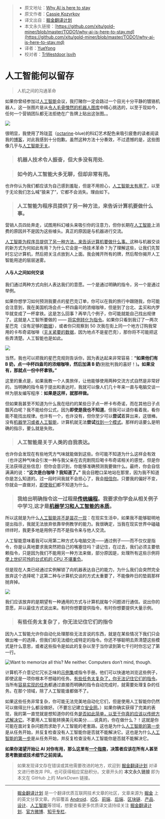 > * 原文地址：[Why AI is here to stay](https://medium.com/hackernoon/why-ai-is-here-to-stay-9c75b1868b9b)
> * 原文作者：[Cassie Kozyrkov](https://medium.com/@kozyrkov)
> * 译文出自：[掘金翻译计划](https://github.com/xitu/gold-miner)
> * 本文永久链接：[https://github.com/xitu/gold-miner/blob/master/TODO1/why-ai-is-here-to-stay.md](https://github.com/xitu/gold-miner/blob/master/TODO1/why-ai-is-here-to-stay.md)
> * 译者：[YueYong](https://github.com/YueYongDev)
> * 校对者：[TrWestdoor](https://github.com/TrWestdoor),[lsvih](https://github.com/lsvih)

# 人工智能何以留存

> 人机之间的沟通革命

如果你曾经参加过[人工智能](http://bit.ly/quaesita_ai)会议，我打赌你一定会路过一个目光十分平静的镀铬机器人，这一张图片是从[令人毛骨悚然的机器人图库](https://twitter.com/hmason/status/1123750831587827713)中精心挑选的，以至于现如今，任何一个营销团队都无法拒绝在广告牌上贴出这张图。。

![](https://miro.medium.com/max/1400/1*YO5HhWqmVtefTl_aXi5xKw.png)

很明显，我使用了玲珑蓝（[octarine](http://bit.ly/octarineai)-blue)的科幻艺术配色来吸引疲惫的读者阅读我的[博客](https://medium.com/@kozyrkov)，对此我感到十分抱歉。虽然这种方法十分奏效，不过遗憾的是，这些图像几乎与[人工智能无关](http://bit.ly/quaesita_ai)。

> ### 机器人技术令人振奋，但大多没有用处.

> ### 如今的人工智能大多无聊，但却非常有用。

也许你认为我们都应该为自己感到羞耻，但是不用担心，[人工智能](http://bit.ly/quaesita_ai)[太有用了](http://bit.ly/quaesita_island)，以至于无论我们怎么喊“狼来了”，它都不会消失。理由如下。

> ### 人工智能为程序员提供了另一种方法，来告诉计算机要做什么事。

营销人员四处奔走，试图用科幻噱头来吸引你的注意力，但你长期在[人工智能](http://bit.ly/quaesita_ai)上消费的原因并不是因为这些噱头。真正的原因是与机器进行交流。

[人工智能为程序员提供了另一种方法，来告诉计算机要做什么事。](http://bit.ly/quaesita_simplest)这种与机器交谈的新方式为何如此有用？为什么它会是一场技术革命？为了理解这些，让我们先暂时忘记计算机，然后把关注点放到人上面。我会摊开所有的牌，然后帮你揭开人工智能用途的层层迷雾。

#### 人与人之间如何交谈

我们通过两种方式向别人表达我们的意愿。一个是通过明确的指令，另一个是通过举例。

如果你想学习如何预测我要点的星巴克订单，你可以在我的旅行中跟随我，你可能会注意到，我在美国机场会点一杯四盎司的浓缩咖啡，但是到了台北、孟买和内罗毕就变成了一杯拿铁。这是怎么回事？再举几个例子，你可能就能自己找出规律了。这就是人工智所要做的 —— [将实例转化为指令](http://bit.ly/quaesita_emperor)。如果你只看到我订了一两次星巴克（没有足够的[数据](http://bit.ly/quaesita_hist)），或者你只观察到 50 次我在街上同一个地方订购我常用的卡布奇诺咖啡（[无关紧要的数据](http://bit.ly/quaesita_biasdef)，因为地点不是星巴克），那你将不可能把这些弄清楚。人工智能也是如此。

![](https://cdn-images-1.medium.com/max/2000/0*KrYh8NjTt_xPqTM6.jpg)

当然，我也可以把我的星巴克规则告诉你，因为表达起来非常容易：**“如果他们有 B 奶，点一中杯四盎司的浓缩咖啡，然后加满 B 奶**(别批判我的喜好！)**。如果没有，那就点一份中杯拿铁。”**

这里的重点是，如果我教一个人类旅伴，让他能够使用两种交流方式自然是非常好的。当明确的指令易于提出和表达时，我就可以像人们几十年来一直与电脑交谈一样为朋友编写程序：**如果是这样，就那样做。**

但如果我甚至不知道为什么我在纽约的某些日子点一杯卡布奇诺，而在其他日子点馥芮白呢？我不能给你公式，因为**即使是我也不知道**。但我可以请你看着我，看你能不能找出规律。也许有一个，也许没有，但你至少可以**尝试**着算出来，这很棒。没有[机器学习或者人工智能](http://bit.ly/quaesita_emperor)，计算机就无法**尝试**[找到一个模式](http://bit.ly/quaesita_emperor)。那样的话要么是明确的指示，要么就是失败。

> ### 人工智能是关于人类的自我表达。

也许你会发现在有些地凭方气味就能做到这些。你可能不知道为什么这样会有效（也许这种气味会引发一种与我父亲在去完剧院后喝卡布奇诺相关的感觉，但是你无法获得这些信息）但你会意识到，你能够准确预测我要做什么。最终，你会自信满满的说：**“这次是白咖啡？我知道了。”** 我会目瞪口呆地站在那里，因为我不知道你是怎么知道的。过一段时间我就不会担心了，我会[相信你](http://bit.ly/quaesita_donttrust)。只要我的偏好不变，你就会一直做对，[即使我们](http://bit.ly/quaesita_xai)都不知道为什么。

> ### 我给出明确指令这一过程是[传统编程](http://bit.ly/quaesita_simplest)。我要求你学会从相关例子中学习,这才是[机器学习和人工智能的本质](http://bit.ly/quaesita_emperor)。

所以这就是为什么[人工智能并不是昙花一现](http://bit.ly/quaesita_fad)：在现实生活中，如果我不能够聪明地提出指示，我就无法放弃依靠举例教学的能力。我很确定，当我在现实世界中磕磕绊绊时，我更多地是用例子而不是指令来与他人交流。

人工智能意味着我可以用第二种方式与电脑交流——通过例子——而不仅仅是指令，你是认真地要求我突然把自己的嘴塞住吗？请记住，在过去，我们必须主要依赖指令，只是因为我们不能用另一种方法来做，部分原因是，处理所有这些示例将[使上世纪可怜的台式机的 CPU 不堪重负](http://bit.ly/forbes_ai)。

但是现在人类已经通过实例解锁了向机器表达自己的能力，为什么我们会突然完全放弃这个选择呢？这第二种与计算机交谈的方式太重要了，不能像昨日的垫肩那样抛弃掉。

![](https://cdn-images-1.medium.com/max/2000/0*dkk5YgpnY2U9DYJE.jpg)

我们应该放弃的是期望有一种通用的方式与计算机就每个问题进行通信。说出你的意愿，并以最佳方式说出来。有时你想要提供指令，有时你想要提供大量示例。

> ### 有些任务太复杂了，你无法记住它们的指令

因为人工智能允许你自动化处理那些无法言说的东西，就是在某些情况下我们只会做出唯一的选择，但我们却无法细化成特定的指令。你还不够聪明去弄清楚这些模式是什么意思，或者这些指令是如此的复杂以至于当你读到第七千行时你忘记了第一行。

![Want to memorize all this? Me neither. Computers don’t mind, though.](https://cdn-images-1.medium.com/max/2000/0*7LuSlPgyJ-B5VLGh.JPG)

计算机不介意记忆冗长乏味的[示例集](http://bit.ly/quaesita_hist)或指令手册。他们可以快速地浏览这些例子，即使这是一项你根本不想碰的任务。[有些任务太复杂了，你无法记住它们的指令](http://bit.ly/quaesita_fad)。当所有[容易实现的任务](http://bit.ly/quaesita_fad)都通过直接而明确的指令自动完成时，就需要处理复杂的任务。在那个领域，除了人工智能谁都做不了。

如果这些任务非常复杂，你可能无法完美地自动化它们，但是使用人工智能你仍然可以做得比什么都没做好。（不要忘记建立[安全网](http://bit.ly/quaesita_policy)。）如果你确实获得了完美的表现，我的第一直觉就是想知道你的任务[是否如此简单，以至于你真的应该以传统方式解决它](http://bit.ly/quaesita_fad)。不要用人工智能转换美元和美分......说真的，你在做什么？！这就是你可能在面对复杂问题而求助于人工智能的老套路。这也是为什么[人工智能的第一步](http://bit.ly/quaesita_first)是从任务开始，并反复检查没有人工智能你是否就不能解决它。这也是为什么[人工智能的第一步](http://bit.ly/quaesita_first)是从任务开始，并反复检查没有人工智能你是否就不能解决它。

**如果你渴望开始让 AI 对你有用，那么这里有[一个指南](http://bit.ly/quaesita_dmguide)，决策者应该在所有人甚至思考数据或技术细节之前阅读。**

> 如果发现译文存在错误或其他需要改进的地方，欢迎到 [掘金翻译计划](https://github.com/xitu/gold-miner) 对译文进行修改并 PR，也可获得相应奖励积分。文章开头的 **本文永久链接** 即为本文在 GitHub 上的 MarkDown 链接。

---

> [掘金翻译计划](https://github.com/xitu/gold-miner) 是一个翻译优质互联网技术文章的社区，文章来源为 [掘金](https://juejin.im) 上的英文分享文章。内容覆盖 [Android](https://github.com/xitu/gold-miner#android)、[iOS](https://github.com/xitu/gold-miner#ios)、[前端](https://github.com/xitu/gold-miner#前端)、[后端](https://github.com/xitu/gold-miner#后端)、[区块链](https://github.com/xitu/gold-miner#区块链)、[产品](https://github.com/xitu/gold-miner#产品)、[设计](https://github.com/xitu/gold-miner#设计)、[人工智能](https://github.com/xitu/gold-miner#人工智能)等领域，想要查看更多优质译文请持续关注 [掘金翻译计划](https://github.com/xitu/gold-miner)、[官方微博](http://weibo.com/juejinfanyi)、[知乎专栏](https://zhuanlan.zhihu.com/juejinfanyi)。
